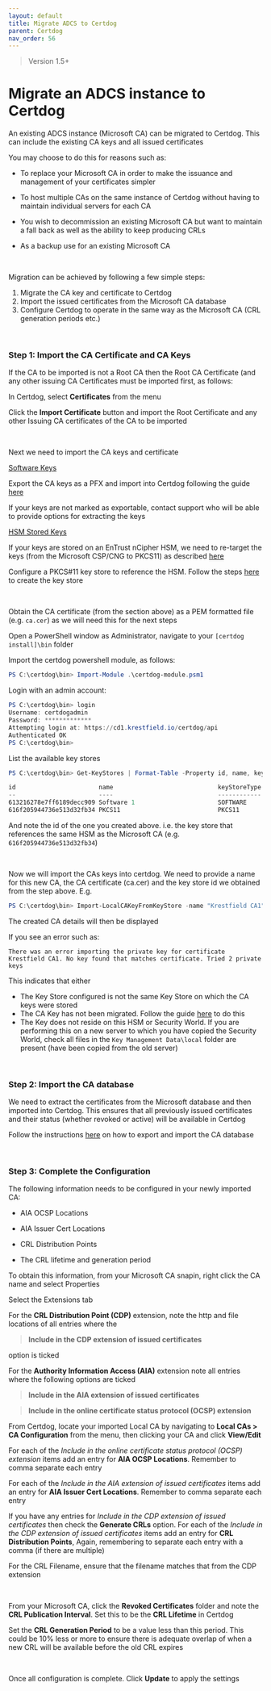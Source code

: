 ```yaml
---
layout: default
title: Migrate ADCS to Certdog
parent: Certdog
nav_order: 56
---
```


> Version 1.5+

# Migrate an ADCS instance to Certdog

An existing ADCS instance (Microsoft CA) can be migrated to Certdog. This can include the existing CA keys and all issued certificates  

You may choose to do this for reasons such as:  

* To replace your Microsoft CA in order to make the issuance and management of your certificates simpler

* To host multiple CAs on the same instance of Certdog without having to maintain individual servers for each CA

* You wish to decommission an existing Microsoft CA but want to maintain a fall back as well as the ability to keep producing CRLs  

* As a backup use for an existing Microsoft CA  

<br>

Migration can be achieved by following a few simple steps:

1. Migrate the CA key and certificate to Certdog
2. Import the issued certificates from the Microsoft CA database
3. Configure Certdog to operate in the same way as the Microsoft CA (CRL generation periods etc.)

<br>

### Step 1: Import the CA Certificate and CA Keys

If the CA to be imported is not a Root CA then the Root CA Certificate (and any other issuing CA Certificates must be imported first, as follows:  

In Certdog, select **Certificates** from the menu 

Click the **Import Certificate** button and import the Root Certificate and any other Issuing CA certificates of the CA to be imported 

<br>

Next we need to import the CA keys and certificate

<u>Software Keys</u>

Export the CA keys as a PFX and import into Certdog following the guide [here](migrate_ca_software_keys_to_certdog.html)  

If your keys are not marked as exportable, contact support who will be able to provide options for extracting the keys 

<u>HSM Stored Keys</u>

If your keys are stored on an EnTrust nCipher HSM, we need to re-target the keys (from the Microsoft CSP/CNG to PKCS11) as described [here](retarget_adcs_ncipher_keys.html)

Configure a PKCS#11 key store to reference the HSM. Follow the steps [here](keystores.html) to create the key store

<br>

Obtain the CA certificate (from the section above) as a PEM formatted file (e.g. ``ca.cer``) as we will need this for the next steps

Open a PowerShell window as Administrator, navigate to your ``[certdog install]\bin`` folder  

Import the certdog powershell module, as follows:

```powershell
PS C:\certdog\bin> Import-Module .\certdog-module.psm1
```

Login with an admin account:

```powershell
PS C:\certdog\bin> login
Username: certdogadmin
Password: *************
Attempting login at: https://cd1.krestfield.io/certdog/api
Authenticated OK
PS C:\certdog\bin>
```

List the available key stores

```powershell
PS C:\certdog\bin> Get-KeyStores | Format-Table -Property id, name, keyStoreType

id                       name                             keyStoreType
--                       ----                             ------------
613216278e7ff6189decc909 Software 1                       SOFTWARE
616f205944736e513d32fb34 PKCS11                           PKCS11
```

And note the id of the one you created above. i.e. the key store that references the same HSM as the Microsoft CA (e.g. ``616f205944736e513d32fb34``)

<br>

Now we will import the CAs keys into certdog. We need to provide a name for this new CA, the CA certificate (ca.cer) and the key store id we obtained from the step above. E.g.

```powershell
PS C:\certdog\bin> Import-LocalCAKeyFromKeyStore -name "Krestfield CA1" -caCertFilename ca.cer -keyStoreId 616f20d044736e513d32fb38
```

The created CA details will then be displayed

If you see an error such as:

```
There was an error importing the private key for certificate Krestfield CA1. No key found that matches certificate. Tried 2 private keys
```

This indicates that either 

* The Key Store configured is not the same Key Store on which the CA keys were stored
* The CA Key has not been migrated. Follow the guide [here](retarget_adcs_ncipher_keys) to do this
* The Key does not reside on this HSM or Security World. If you are performing this on a new server to which you have copied the Security World, check all files in the ``Key Management Data\local`` folder are present (have been copied from the old server)

<br>

### Step 2: Import the CA database

We need to extract the certificates from the Microsoft database and then imported into Certdog. This ensures that all previously issued certificates and their status (whether revoked or active) will be available in Certdog  

Follow the instructions [here](import-adcs-database.md) on how to export and import the CA database

<br>

### Step 3: Complete the Configuration

The following information needs to be configured in your newly imported CA:

* AIA OCSP Locations

* AIA Issuer Cert Locations

* CRL Distribution Points

* The CRL lifetime and generation period

To obtain this information, from your Microsoft CA snapin, right click the CA name and select Properties  

Select the Extensions tab

For the **CRL Distribution Point (CDP)** extension, note the http and file locations of all entries where the

>  **Include in the CDP extension of issued certificates**

option is ticked  



For the **Authority Information Access (AIA)** extension note all entries where the following options are ticked

> **Include in the AIA extension of issued certificates**

> **Include in the online certificate status protocol (OCSP) extension**



From Certdog, locate your imported Local CA by navigating to **Local CAs > CA Configuration** from the menu, then clicking your CA and click **View/Edit**  

For each of the *Include in the online certificate status protocol (OCSP) extension* items add an entry for **AIA OCSP Locations**. Remember to comma separate each entry  

For each of the *Include in the AIA extension of issued certificates* items add an entry for **AIA Issuer Cert Locations**. Remember to comma separate each entry  

If you have any entries for *Include in the CDP extension of issued certificates* then check the **Generate CRLs** option.  For each of the *Include in the CDP extension of issued certificates* items add an entry for **CRL Distribution Points**, Again, remembering to separate each entry with a comma (if there are multiple)  

For the CRL Filename, ensure that the filename matches that from the CDP extension  

<br>

From your Microsoft CA, click the **Revoked Certificates** folder and note the **CRL Publication Interval**. Set this to be the **CRL Lifetime** in Certdog  

Set the **CRL Generation Period** to be a value less than this period. This could be 10% less or more to ensure there is adequate overlap of when a new CRL will be available before the old CRL expires

<br>

Once all configuration is complete. Click **Update** to apply the settings